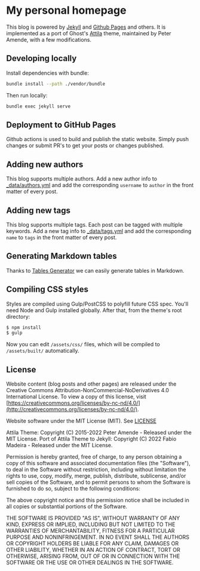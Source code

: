 # My personal homepage

This blog is powered by [Jekyll](http://jekyllrb.com/) and [Github Pages](https://pages.github.com/) and others. 
It is implemented as a port of Ghost's [Attila](https://github.com/zutrinken/attila/) theme, maintained by Peter Amende, with a few modifications.

## Developing locally

Install dependencies with bundle:
```bash
bundle install --path ./vendor/bundle
```

Then run locally:

```bash
bundle exec jekyll serve
```

## Deployment to GitHub Pages

Github actions is used to build and publish the static website. Simply push changes or submit PR's to get your posts or changes published.

## Adding new authors

This blog supports multiple authors. Add a new author info to [\_data/authors.yml](_data/authors.yml) and add the 
corresponding `username` to `author` in the front matter of every post.

## Adding new tags

This blog supports multiple tags. Each post can be tagged with multiple keywords. Add a new tag info to [\_data/tags.yml](_data/tags.yml) and add the 
corresponding `name` to `tags` in the front matter of every post.

## Generating Markdown tables

Thanks to [Tables Generator](https://www.tablesgenerator.com/markdown_tables) we can easily generate tables in Markdown.

## Compiling CSS styles

Styles are compiled using Gulp/PostCSS to polyfill future CSS spec. You'll need Node and Gulp installed globally. After that, from the theme's root directory:

```bash
$ npm install
$ gulp
```

Now you can edit `/assets/css/` files, which will be compiled to `/assets/built/` automatically.

## License

Website content (blog posts and other pages) are released under the Creative Commons Attribution-NonCommercial-NoDerivatives 4.0 
International License. To view a copy of this license, 
visit [https://creativecommons.org/licenses/by-nc-nd/4.0/](http://creativecommons.org/licenses/by-nc-nd/4.0/).

Website software under the MIT License (MIT). See [LICENSE](LICENSE.md)

Attila Theme: Copyright (C) 2015-2022 Peter Amende - Released under the MIT License. 
Port of Attila Theme to Jekyll: Copyright (C) 2022 Fabio Madeira - Released under the MIT License. 

Permission is hereby granted, free of charge, to any person obtaining a copy of this software and associated documentation files (the "Software"), to deal in the Software without restriction, including without limitation the rights to use, copy, modify, merge, publish, distribute, sublicense, and/or sell copies of the Software, and to permit persons to whom the Software is furnished to do so, subject to the following conditions:

The above copyright notice and this permission notice shall be included in all copies or substantial portions of the Software.

THE SOFTWARE IS PROVIDED "AS IS", WITHOUT WARRANTY OF ANY KIND, EXPRESS OR IMPLIED, INCLUDING BUT NOT LIMITED TO THE WARRANTIES OF MERCHANTABILITY, FITNESS FOR A PARTICULAR PURPOSE AND
NONINFRINGEMENT. IN NO EVENT SHALL THE AUTHORS OR COPYRIGHT HOLDERS BE LIABLE FOR ANY CLAIM, DAMAGES OR OTHER LIABILITY, WHETHER IN AN ACTION OF CONTRACT, TORT OR OTHERWISE, ARISING FROM, OUT OF OR IN CONNECTION WITH THE SOFTWARE OR THE USE OR OTHER DEALINGS IN THE SOFTWARE.
